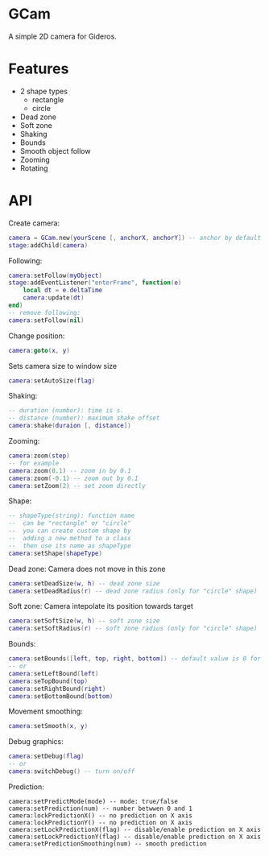 # GCam
A simple 2D camera for Gideros.

# Features

* 2 shape types
   - rectangle
   - circle
* Dead zone
* Soft zone
* Shaking
* Bounds
* Smooth object follow
* Zooming
* Rotating

# API
Create camera:
```lua
camera = GCam.new(yourScene [, anchorX, anchorY]) -- anchor by default is (0.5, 0.5)
stage:addChild(camera)
```

Following:
```lua
camera:setFollow(myObject)
stage:addEventListener("enterFrame", function(e)
	local dt = e.deltaTime
	camera:update(dt)
end)
-- remove following:
camera:setFollow(nil)
```

Change position:
```lua
camera:goto(x, y)
```

Sets camera size to window size
```lua
camera:setAutoSize(flag)
```

Shaking:
```lua
-- duration (number): time is s.
-- distance (number): maximum shake offset
camera:shake(duraion [, distance])
```

Zooming:
```lua
camera:zoom(step)
-- for example
camera:zoom(0.1) -- zoom in by 0.1
camera:zoom(-0.1) -- zoom out by 0.1
camera:setZoom(2) -- set zoom directly
```

Shape:
```lua
-- shapeType(string): function name
--	can be "rectangle" or "circle"
--	you can create custom shape by 
--	adding a new method to a class
--	then use its name as shapeType
camera:setShape(shapeType)
```

Dead zone:
Camera does not move in this zone
```lua
camera:setDeadSize(w, h) -- dead zone size
camera:setDeadRadius(r) -- dead zone radius (only for "circle" shape)
```

Soft zone:
Camera intepolate its position towards target
```lua
camera:setSoftSize(w, h) -- soft zone size
camera:setSoftRadius(r) -- soft zone radius (only for "circle" shape)
```
Bounds:
```lua
camera:setBounds([left, top, right, bottom]) -- default value is 0 for each
-- or
camera:setLeftBound(left)
camera:seTopBound(top)
camera:setRightBound(right)
camera:setBottomBound(bottom)
```

Movement smoothing:
```lua
camera:setSmooth(x, y)
```
Debug graphics:
```lua
camera:setDebug(flag)
-- or
camera:switchDebug() -- turn on/off
```

Prediction:
```
camera:setPredictMode(mode) -- mode: true/false
camera:setPrediction(num) -- number betwwen 0 and 1
camera:lockPredictionX() -- no prediction on X axis
camera:lockPredictionY() -- no prediction on X axis
camera:setLockPredictionX(flag) -- disable/enable prediction on X axis
camera:setLockPredictionY(flag) -- disable/enable prediction on X axis
camera:setPredictionSmoothing(num) -- smooth prediction
```

